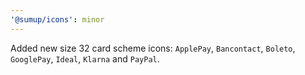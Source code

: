 ```yaml
---
'@sumup/icons': minor
---
```


Added new size 32 card scheme icons: `ApplePay`, `Bancontact`, `Boleto`, `GooglePay`, `Ideal`, `Klarna` and `PayPal`.
